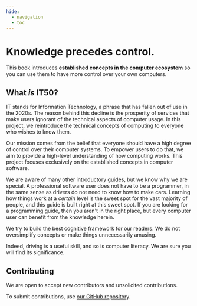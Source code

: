 ```yaml
---
hide:
  - navigation
  - toc
---
```


# Knowledge precedes control.

This book introduces **established concepts in the computer ecosystem** so you can use them to have more control over your own computers.

## What *is* IT50?

IT stands for Information Technology, a phrase that has fallen out of use in the 2020s. The reason behind this decline is the prosperity of services that make users ignorant of the technical aspects of computer usage. In this project, we reintroduce the technical concepts of computing to everyone who wishes to know them.

Our mission comes from the belief that everyone should have a high degree of control over their computer systems. To empower users to do that, we aim to provide a high-level understanding of how computing works. This project focuses exclusively on the established concepts in computer software.

We are aware of many other introductory guides, but we know why we are special. A professional software user does not have to be a programmer, in the same sense as drivers do not need to know how to make cars. Learning how things work at a *certain* level is the sweet spot for the vast majority of people, and this guide is built right at this sweet spot. If you are looking for a programming guide, then you aren't in the right place, but every computer user can benefit from the knowledge herein.

We try to build the best cognitive framework for our readers. We do not oversimplify concepts or make things unnecessarily amusing.

Indeed, driving is a useful skill, and so is computer literacy. We are sure you will find its significance.

## Contributing

We are open to accept new contributors and unsolicited contributions.

To submit contributions, use [our GitHub repository](https://github.com/IT50/book).
